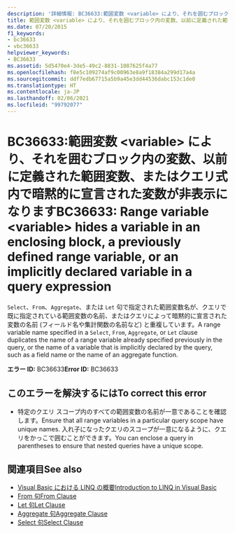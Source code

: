 ```yaml
---
description: '詳細情報: BC36633:範囲変数 <variable> により、それを囲むブロック内の変数、以前に定義された範囲変数、またはクエリ式内で暗黙的に宣言された変数が非表示になります'
title: 範囲変数 <variable> により、それを囲むブロック内の変数、以前に定義された範囲変数、またはクエリ式内で暗黙的に宣言された変数が非表示になります
ms.date: 07/20/2015
f1_keywords:
- bc36633
- vbc36633
helpviewer_keywords:
- BC36633
ms.assetid: 5d5470e4-3de5-49c2-8831-1087625f4a77
ms.openlocfilehash: f8e5c109274af9c00963e8a9f18384a299d17a4a
ms.sourcegitcommit: ddf7edb67715a5b9a45e3dd44536dabc153c1de0
ms.translationtype: HT
ms.contentlocale: ja-JP
ms.lasthandoff: 02/06/2021
ms.locfileid: "99792077"
---
```

# <a name="bc36633-range-variable-variable-hides-a-variable-in-an-enclosing-block-a-previously-defined-range-variable-or-an-implicitly-declared-variable-in-a-query-expression"></a><span data-ttu-id="c9aed-103">BC36633:範囲変数 \<variable> により、それを囲むブロック内の変数、以前に定義された範囲変数、またはクエリ式内で暗黙的に宣言された変数が非表示になります</span><span class="sxs-lookup"><span data-stu-id="c9aed-103">BC36633: Range variable \<variable> hides a variable in an enclosing block, a previously defined range variable, or an implicitly declared variable in a query expression</span></span>

<span data-ttu-id="c9aed-104">`Select`、`From`、`Aggregate`、または `Let` 句で指定された範囲変数名が、クエリで既に指定されている範囲変数の名前、またはクエリによって暗黙的に宣言された変数の名前 (フィールド名や集計関数の名前など) と重複しています。</span><span class="sxs-lookup"><span data-stu-id="c9aed-104">A range variable name specified in a `Select`, `From`, `Aggregate`, or `Let` clause duplicates the name of a range variable already specified previously in the query, or the name of a variable that is implicitly declared by the query, such as a field name or the name of an aggregate function.</span></span>

 <span data-ttu-id="c9aed-105">**エラー ID:** BC36633</span><span class="sxs-lookup"><span data-stu-id="c9aed-105">**Error ID:** BC36633</span></span>

## <a name="to-correct-this-error"></a><span data-ttu-id="c9aed-106">このエラーを解決するには</span><span class="sxs-lookup"><span data-stu-id="c9aed-106">To correct this error</span></span>

- <span data-ttu-id="c9aed-107">特定のクエリ スコープ内のすべての範囲変数の名前が一意であることを確認します。</span><span class="sxs-lookup"><span data-stu-id="c9aed-107">Ensure that all range variables in a particular query scope have unique names.</span></span> <span data-ttu-id="c9aed-108">入れ子になったクエリのスコープが一意になるように、クエリをかっこで囲むことができます。</span><span class="sxs-lookup"><span data-stu-id="c9aed-108">You can enclose a query in parentheses to ensure that nested queries have a unique scope.</span></span>

## <a name="see-also"></a><span data-ttu-id="c9aed-109">関連項目</span><span class="sxs-lookup"><span data-stu-id="c9aed-109">See also</span></span>

- [<span data-ttu-id="c9aed-110">Visual Basic における LINQ の概要</span><span class="sxs-lookup"><span data-stu-id="c9aed-110">Introduction to LINQ in Visual Basic</span></span>](../../programming-guide/language-features/linq/introduction-to-linq.md)
- [<span data-ttu-id="c9aed-111">From 句</span><span class="sxs-lookup"><span data-stu-id="c9aed-111">From Clause</span></span>](../queries/from-clause.md)
- [<span data-ttu-id="c9aed-112">Let 句</span><span class="sxs-lookup"><span data-stu-id="c9aed-112">Let Clause</span></span>](../queries/let-clause.md)
- [<span data-ttu-id="c9aed-113">Aggregate 句</span><span class="sxs-lookup"><span data-stu-id="c9aed-113">Aggregate Clause</span></span>](../queries/aggregate-clause.md)
- [<span data-ttu-id="c9aed-114">Select 句</span><span class="sxs-lookup"><span data-stu-id="c9aed-114">Select Clause</span></span>](../queries/select-clause.md)
